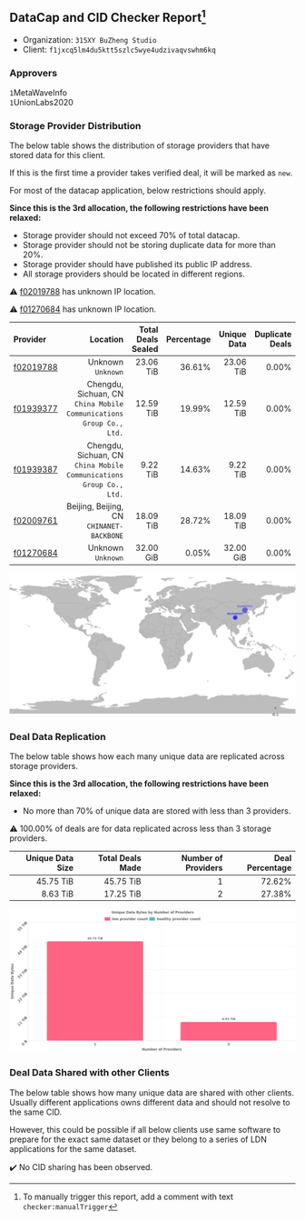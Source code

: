 ## DataCap and CID Checker Report[^1]
 - Organization: `315XY BuZheng Studio`
 - Client: `f1jxcq5lm4du5ktt5szlc5wye4udzivaqvswhm6kq`
### Approvers
`1`MetaWaveInfo<br/>`1`UnionLabs2020

### Storage Provider Distribution
The below table shows the distribution of storage providers that have stored data for this client.

If this is the first time a provider takes verified deal, it will be marked as `new`.

For most of the datacap application, below restrictions should apply.

**Since this is the 3rd allocation, the following restrictions have been relaxed:**
 - Storage provider should not exceed 70% of total datacap.
 - Storage provider should not be storing duplicate data for more than 20%.
 - Storage provider should have published its public IP address.
 - All storage providers should be located in different regions.

⚠️ [f02019788](https://filfox.info/en/address/f02019788) has unknown IP location.

⚠️ [f01270684](https://filfox.info/en/address/f01270684) has unknown IP location.

| Provider                                              |                                                               Location | Total Deals Sealed | Percentage | Unique Data | Duplicate Deals |
| :---------------------------------------------------- | ---------------------------------------------------------------------: | -----------------: | ---------: | ----------: | --------------: |
| [f02019788](https://filfox.info/en/address/f02019788) |                                                  Unknown<br/>`Unknown` |          23.06 TiB |     36.61% |   23.06 TiB |           0.00% |
| [f01939377](https://filfox.info/en/address/f01939377) | Chengdu, Sichuan, CN<br/>`China Mobile Communications Group Co., Ltd.` |          12.59 TiB |     19.99% |   12.59 TiB |           0.00% |
| [f01939387](https://filfox.info/en/address/f01939387) | Chengdu, Sichuan, CN<br/>`China Mobile Communications Group Co., Ltd.` |           9.22 TiB |     14.63% |    9.22 TiB |           0.00% |
| [f02009761](https://filfox.info/en/address/f02009761) |                           Beijing, Beijing, CN<br/>`CHINANET-BACKBONE` |          18.09 TiB |     28.72% |   18.09 TiB |           0.00% |
| [f01270684](https://filfox.info/en/address/f01270684) |                                                  Unknown<br/>`Unknown` |          32.00 GiB |      0.05% |   32.00 GiB |           0.00% |

![Provider Distribution](https://raw.githubusercontent.com/data-preservation-programs/filplus-checker-assets/main/filecoin-project/filecoin-plus-large-datasets/issues/1045/1675753486860.png)
### Deal Data Replication
The below table shows how each many unique data are replicated across storage providers.

**Since this is the 3rd allocation, the following restrictions have been relaxed:**
- No more than 70% of unique data are stored with less than 3 providers.

⚠️ 100.00% of deals are for data replicated across less than 3 storage providers.

| Unique Data Size | Total Deals Made | Number of Providers | Deal Percentage |
| ---------------: | ---------------: | ------------------: | --------------: |
|        45.75 TiB |        45.75 TiB |                   1 |          72.62% |
|         8.63 TiB |        17.25 TiB |                   2 |          27.38% |

![Replication Distribution](https://raw.githubusercontent.com/data-preservation-programs/filplus-checker-assets/main/filecoin-project/filecoin-plus-large-datasets/issues/1045/1675753487459.png)
### Deal Data Shared with other Clients
The below table shows how many unique data are shared with other clients.
Usually different applications owns different data and should not resolve to the same CID.

However, this could be possible if all below clients use same software to prepare for the exact same dataset or they belong to a series of LDN applications for the same dataset.

✔️ No CID sharing has been observed.

[^1]: To manually trigger this report, add a comment with text `checker:manualTrigger`
